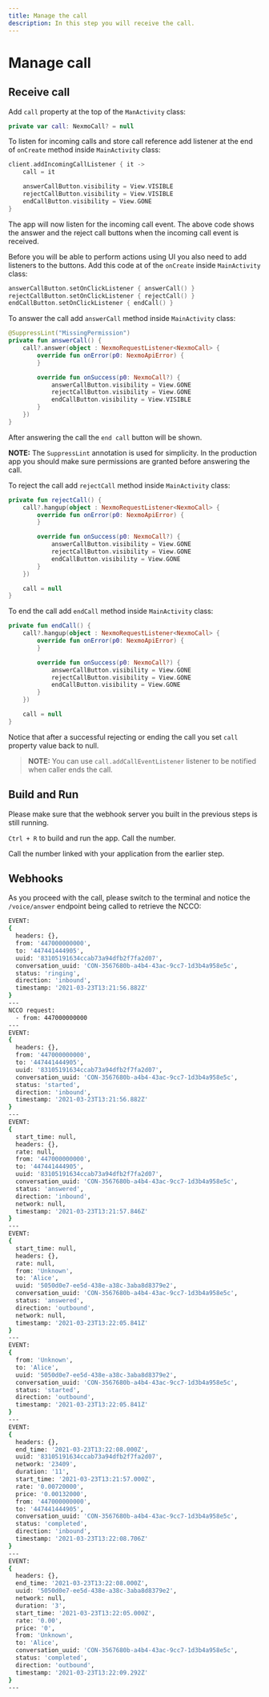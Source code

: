 ```yaml
---
title: Manage the call
description: In this step you will receive the call.
---
```


# Manage call

## Receive call

Add `call` property at the top of the `ManActivity` class:

```kotlin
private var call: NexmoCall? = null
```

To listen for incoming calls and store call reference add listener at the end of `onCreate` method inside `MainActivity` class:

```kotlin
client.addIncomingCallListener { it ->
    call = it

    answerCallButton.visibility = View.VISIBLE
    rejectCallButton.visibility = View.VISIBLE
    endCallButton.visibility = View.GONE
}
```

The app will now listen for the incoming call event. The above code shows the answer and the reject call buttons when the incoming call event is received. 

Before you will be able to perform actions using UI you also need to add listeners to the buttons. Add this code at of the `onCreate` inside `MainActivity` class:

```kotlin
answerCallButton.setOnClickListener { answerCall() }
rejectCallButton.setOnClickListener { rejectCall() }
endCallButton.setOnClickListener { endCall() }
```

To answer the call add `answerCall` method inside `MainActivity` class:

```kotlin
@SuppressLint("MissingPermission")
private fun answerCall() {
    call?.answer(object : NexmoRequestListener<NexmoCall> {
        override fun onError(p0: NexmoApiError) {
        }

        override fun onSuccess(p0: NexmoCall?) {
            answerCallButton.visibility = View.GONE
            rejectCallButton.visibility = View.GONE
            endCallButton.visibility = View.VISIBLE
        }
    })
}
```

After answering the call the `end call` button will be shown.

**NOTE:** The `SuppressLint` annotation is used for simplicity. In the production app you should make sure permissions are granted before answering the call.

To reject the call add `rejectCall` method inside `MainActivity` class:

```kotlin
private fun rejectCall() {
    call?.hangup(object : NexmoRequestListener<NexmoCall> {
        override fun onError(p0: NexmoApiError) {
        }

        override fun onSuccess(p0: NexmoCall?) {
            answerCallButton.visibility = View.GONE
            rejectCallButton.visibility = View.GONE
            endCallButton.visibility = View.GONE
        }
    })

    call = null
}
```

To end the call add `endCall` method inside `MainActivity` class:

```kotlin
private fun endCall() {
    call?.hangup(object : NexmoRequestListener<NexmoCall> {
        override fun onError(p0: NexmoApiError) {
        }

        override fun onSuccess(p0: NexmoCall?) {
            answerCallButton.visibility = View.GONE
            rejectCallButton.visibility = View.GONE
            endCallButton.visibility = View.GONE
        }
    })

    call = null
}
```

Notice that after a successful rejecting or ending the call you set `call` property value back to null.

> **NOTE:** You can use `call.addCallEventListener` listener to be notified when caller ends the call.

## Build and Run

Please make sure that the webhook server you built in the previous steps is still running. 

`Ctrl + R` to build and run the app. Call the number.

Call the number linked with your application from the earlier step.

## Webhooks

As you proceed with the call, please switch to the terminal and notice the `/voice/answer` endpoint being called to retrieve the NCCO:

```bash
EVENT:
{
  headers: {},
  from: '447000000000',
  to: '447441444905',
  uuid: '83105191634ccab73a94dfb2f7fa2d07',
  conversation_uuid: 'CON-3567680b-a4b4-43ac-9cc7-1d3b4a958e5c',
  status: 'ringing',
  direction: 'inbound',
  timestamp: '2021-03-23T13:21:56.882Z'
}
---
NCCO request:
  - from: 447000000000
---
EVENT:
{
  headers: {},
  from: '447000000000',
  to: '447441444905',
  uuid: '83105191634ccab73a94dfb2f7fa2d07',
  conversation_uuid: 'CON-3567680b-a4b4-43ac-9cc7-1d3b4a958e5c',
  status: 'started',
  direction: 'inbound',
  timestamp: '2021-03-23T13:21:56.882Z'
}
---
EVENT:
{
  start_time: null,
  headers: {},
  rate: null,
  from: '447000000000',
  to: '447441444905',
  uuid: '83105191634ccab73a94dfb2f7fa2d07',
  conversation_uuid: 'CON-3567680b-a4b4-43ac-9cc7-1d3b4a958e5c',
  status: 'answered',
  direction: 'inbound',
  network: null,
  timestamp: '2021-03-23T13:21:57.846Z'
}
---
EVENT:
{
  start_time: null,
  headers: {},
  rate: null,
  from: 'Unknown',
  to: 'Alice',
  uuid: '5050d0e7-ee5d-438e-a38c-3aba8d8379e2',
  conversation_uuid: 'CON-3567680b-a4b4-43ac-9cc7-1d3b4a958e5c',
  status: 'answered',
  direction: 'outbound',
  network: null,
  timestamp: '2021-03-23T13:22:05.841Z'
}
---
EVENT:
{
  from: 'Unknown',
  to: 'Alice',
  uuid: '5050d0e7-ee5d-438e-a38c-3aba8d8379e2',
  conversation_uuid: 'CON-3567680b-a4b4-43ac-9cc7-1d3b4a958e5c',
  status: 'started',
  direction: 'outbound',
  timestamp: '2021-03-23T13:22:05.841Z'
}
---
EVENT:
{
  headers: {},
  end_time: '2021-03-23T13:22:08.000Z',
  uuid: '83105191634ccab73a94dfb2f7fa2d07',
  network: '23409',
  duration: '11',
  start_time: '2021-03-23T13:21:57.000Z',
  rate: '0.00720000',
  price: '0.00132000',
  from: '447000000000',
  to: '447441444905',
  conversation_uuid: 'CON-3567680b-a4b4-43ac-9cc7-1d3b4a958e5c',
  status: 'completed',
  direction: 'inbound',
  timestamp: '2021-03-23T13:22:08.706Z'
}
---
EVENT:
{
  headers: {},
  end_time: '2021-03-23T13:22:08.000Z',
  uuid: '5050d0e7-ee5d-438e-a38c-3aba8d8379e2',
  network: null,
  duration: '3',
  start_time: '2021-03-23T13:22:05.000Z',
  rate: '0.00',
  price: '0',
  from: 'Unknown',
  to: 'Alice',
  conversation_uuid: 'CON-3567680b-a4b4-43ac-9cc7-1d3b4a958e5c',
  status: 'completed',
  direction: 'outbound',
  timestamp: '2021-03-23T13:22:09.292Z'
}
---
```